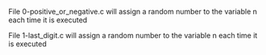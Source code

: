 File 0-positive_or_negative.c will assign a random number to the variable n each time it is executed

File 1-last_digit.c will assign a random number to the variable n each time it is executed

